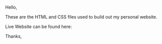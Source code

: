 Hello, 

These are the HTML and CSS files used to build out my personal website. 

Live Website can be found here: 

Thanks, 